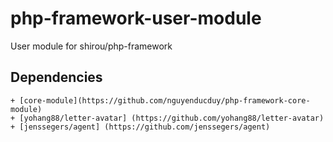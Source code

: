 # php-framework-user-module
User module for shirou/php-framework


## Dependencies
    + [core-module](https://github.com/nguyenducduy/php-framework-core-module)
    + [yohang88/letter-avatar] (https://github.com/yohang88/letter-avatar)
    + [jenssegers/agent] (https://github.com/jenssegers/agent)
